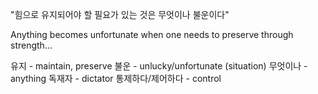 "힘으로 유지되어야 할 필요가 있는 것은 무엇이나 불운이다"

Anything becomes unfortunate when one needs to preserve through strength...

유지 - maintain, preserve
불운 - unlucky/unfortunate (situation) 
무엇이나 - anything
독재자 - dictator
통제하다/제어하다  - control
